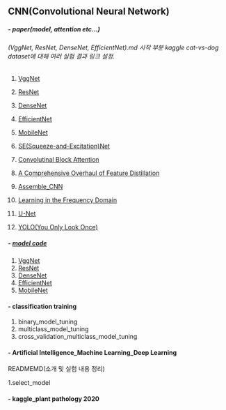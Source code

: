 ## CNN(Convolutional Neural Network)

##### - paper(model, attention etc...)
###### (VggNet, ResNet, DenseNet, EfficientNet).md 시작 부분 kaggle cat-vs-dog dataset에 대해 여러 실험 결과 링크 설정.
1. [VggNet](https://github.com/JeongGyuJun/CNN/blob/master/VGG16.md)
2. [ResNet](https://github.com/JeongGyuJun/CNN/blob/master/ResNet.md)
3. [DenseNet](https://github.com/JeongGyuJun/CNN/blob/master/DenseNet.md)
4. [EfficientNet](https://github.com/JeongGyuJun/CNN/blob/master/EfficientNet.md)
5. [MobileNet](https://github.com/JeongGyuJun/CNN/blob/master/MobileNet.md)
6. [SE(Squeeze-and-Excitation)Net](https://github.com/JeongGyuJun/CNN/blob/master/Squeeze-and-Excitation_Net.md)
7. [Convolutinal Block Attention ](https://github.com/JeongGyuJun/CNN/blob/master/Convolution_block_attention_module.md)
8. [A Comprehensive Overhaul of Feature Distillation](https://github.com/JeongGyuJun/CNN/blob/master/A_Comprehensive_Overhaul%20of_Feature_Distillation.md)

9. [Assemble_CNN](https://github.com/JeongGyuJun/CNN/blob/master/Assembled_CNN.md)
10. [Learning in the Frequency Domain](https://github.com/JeongGyuJun/CNN/blob/master/Learning%20in%20the%20Frequency%20Domain.md)
11. [U-Net](https://github.com/JeongGyuJun/CNN/blob/master/U_Net.md)
12. [YOLO(You Only Look Once)](https://github.com/JeongGyuJun/CNN/blob/master/YOLO.md)

##### - [model code](https://github.com/JeongGyuJun/CNN/tree/master/model_code)
1. [VggNet](https://github.com/JeongGyuJun/CNN/blob/master/model_code/VggNet.ipynb)
2. [ResNet](https://github.com/JeongGyuJun/CNN/blob/master/model_code/ResNet.ipynb)
3. [DenseNet](https://github.com/JeongGyuJun/CNN/blob/master/model_code/DenseNet.ipynb)
4. [EfficientNet](https://github.com/JeongGyuJun/CNN/blob/master/model_code/EFFICIENTNET_B0_7.ipynb)
5. [MobileNet](https://github.com/JeongGyuJun/CNN/blob/master/model_code/MobileNet_V1.ipynb)

#### - classification training
1. binary_model_tuning
2. multiclass_model_tuning
3. cross_validation_multiclass_model_tuning

#### - Artificial Intelligence_Machine Learning_Deep Learning
READMEMD(소개 및 실험 내용 정리)

1.select_model

#### - kaggle_plant pathology 2020

